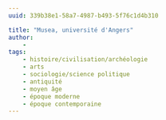 ```yaml
---
uuid: 339b38e1-58a7-4987-b493-5f76c1d4b310

title: "Musea, université d'Angers"
author: 
    - 
tags:
    - histoire/civilisation/archéologie
    - arts
    - sociologie/science politique
    - antiquité
    - moyen âge
    - époque moderne
    - époque contemporaine
---
```

